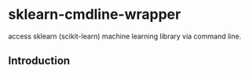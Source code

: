 
sklearn-cmdline-wrapper
=======================

access sklearn (scikit-learn) machine learning library via command line.

Introduction
------------